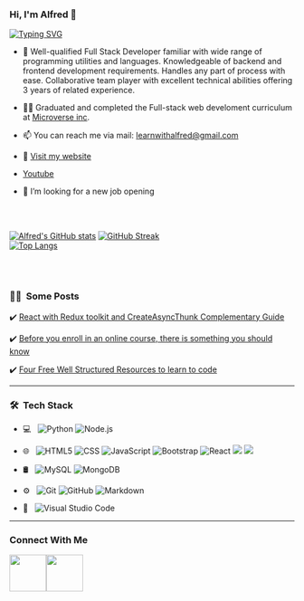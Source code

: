 ### Hi, I'm Alfred 👋


[![Typing SVG](https://readme-typing-svg.herokuapp.com?size=40&duration=4000&center=true&vCenter=true&width=1200&height=100&lines=Full+stack+JavaScript%2C+React.js%2C+Node++developer;Seeking+job+opportunities)](https://git.io/typing-svg) 

<!-- <p align="center">
  <img src="Alfred-boateng-img.png" width="100%" title="Intro Card" alt="Intro Card">
</p> -->

 
- 👀 Well-qualified Full Stack Developer familiar with wide range of programming utilities and languages. Knowledgeable of backend and frontend development requirements. Handles any part of process with ease. Collaborative team player with excellent technical abilities offering 3 years of related experience.

- 👨‍🎓 Graduated and completed the Full-stack web develoment curriculum at [Microverse inc](https://www.microverse.org/).

- 📫 You can reach me via mail: learnwithalfred@gmail.com
- 🚀 [Visit my website](https://alfredboateng.netlify.app/)
- [Youtube](https://www.youtube.com/@learnwithalfred)
- 💬 I’m looking for a new job opening
<br />
<br />

 <a href="https://github.com/learnwithalfred">
<!--   <img height="180em" src="https://github-readme-stats.vercel.app/api?username=learnwithalfred&theme=buefy&show_icons=true" />
  <img height="180em" src="https://github-readme-stats.vercel.app/api/top-langs/?username=learnwithalfred&theme=buefy&layout=compact" /> -->
  
  [![Alfred's GitHub stats](https://github-readme-stats.vercel.app/api?username=learnwithalfred&count_private=true&show_icons=true&theme=buefy)](https://github.com/learnwithalfred)
[![GitHub Streak](https://github-readme-streak-stats.herokuapp.com/?user=learnwithalfred&theme=buefy)](https://github.com/learnwithalfred)<br>
[![Top Langs](https://github-readme-stats.vercel.app/api/top-langs/?username=learnwithalfred&show_icons=true&theme=buefy&layout=compact)](https://github.com/learnwithalfred)
</a>

<br />
<br />




<h3> 🧗‍♂️ &nbsp;Some Posts</h3>

✔️ [React with Redux toolkit and CreateAsyncThunk Complementary Guide
](https://medium.com/@learnwithalfred/react-with-redux-toolkit-and-createasyncthunk-complementary-guide-c3a3bb2a1113)

✔️ [Before you enroll in an online course, there is something you should know
](https://medium.com/@learnwithalfred/before-you-enroll-in-an-online-course-there-is-something-you-should-know-a2b0849b5ce9)

✔️ [Four Free Well Structured Resources to learn to code
](https://medium.com/@learnwithalfred/four-free-well-structured-resources-to-learn-how-to-code-c0d5f3d29858)


---

<h3> 🛠 &nbsp;Tech Stack</h3>

- 💻 &nbsp;
  ![Python](https://img.shields.io/badge/-Python-333333?style=flat&logo=python)
  ![Node.js](https://img.shields.io/badge/-Node.js-333333?style=flat&logo=node.js)
- 🌐 &nbsp;
  ![HTML5](https://img.shields.io/badge/-HTML5-333333?style=flat&logo=HTML5)
  ![CSS](https://img.shields.io/badge/-CSS-333333?style=flat&logo=CSS3&logoColor=1572B6)
  ![JavaScript](https://img.shields.io/badge/-JavaScript-333333?style=flat&logo=javascript)
  ![Bootstrap](https://img.shields.io/badge/-Bootstrap-333333?style=flat&logo=bootstrap&logoColor=563D7C)
  ![React](https://img.shields.io/badge/-React-333333?style=flat&logo=react)
  ![](https://img.shields.io/badge/-Bootstrap-563D7C?style=flat&logo=bootstrap&logoColor=white)
  ![](https://img.shields.io/badge/-Sass-cc6699?style=flat&logo=sass&logoColor=ffffff)

- 🛢 &nbsp;
  ![MySQL](https://img.shields.io/badge/-MySQL-333333?style=flat&logo=mysql)
  ![MongoDB](https://img.shields.io/badge/-MongoDB-333333?style=flat&logo=mongodb)
- ⚙️ &nbsp;
  ![Git](https://img.shields.io/badge/-Git-333333?style=flat&logo=git)
  ![GitHub](https://img.shields.io/badge/-GitHub-333333?style=flat&logo=github)
  ![Markdown](https://img.shields.io/badge/-Markdown-333333?style=flat&logo=markdown)
- 🔧 &nbsp;
  ![Visual Studio Code](https://img.shields.io/badge/-Visual%20Studio%20Code-333333?style=flat&logo=visual-studio-code&logoColor=007ACC)

---

### Connect With Me
<a href="https://twitter.com/kb_alfred"><img width="65px" src="https://img.icons8.com/doodle/2x/twitter--v1.png"><a href="https://linkedin.com/in/learnwithalfred"><img width="65px" src="https://img.icons8.com/doodle/2x/linkedin--v2.png">


